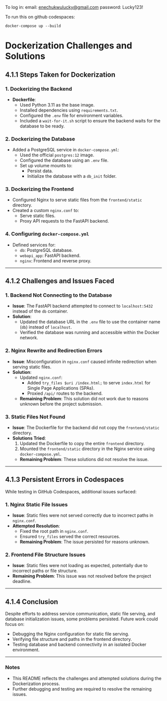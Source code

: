 To log in:
email: enechukwulucky@gmail.com
password: Lucky123!

To run this on github codespaces:
```
docker-compose up --build
```


# Dockerization Challenges and Solutions

## 4.1.1 Steps Taken for Dockerization

### 1. Dockerizing the Backend
- **Dockerfile**:
  - Used Python 3.11 as the base image.
  - Installed dependencies using `requirements.txt`.
  - Configured the `.env` file for environment variables.
  - Included a `wait-for-it.sh` script to ensure the backend waits for the database to be ready.

### 2. Dockerizing the Database
- Added a PostgreSQL service in `docker-compose.yml`:
  - Used the official `postgres:12` image.
  - Configured the database using an `.env` file.
  - Set up volume mounts to:
    - Persist data.
    - Initialize the database with a `db_init` folder.

### 3. Dockerizing the Frontend
- Configured Nginx to serve static files from the `frontend/static` directory.
- Created a custom `nginx.conf` to:
  - Serve static files.
  - Proxy API requests to the FastAPI backend.

### 4. Configuring `docker-compose.yml`
- Defined services for:
  - `db`: PostgreSQL database.
  - `webapi_app`: FastAPI backend.
  - `nginx`: Frontend and reverse proxy.

---

## 4.1.2 Challenges and Issues Faced

### 1. Backend Not Connecting to the Database
- **Issue**: The FastAPI backend attempted to connect to `localhost:5432` instead of the `db` container.
- **Solution**:
  - Updated the database URL in the `.env` file to use the container name (`db`) instead of `localhost`.
  - Verified the database was running and accessible within the Docker network.

### 2. Nginx Rewrite and Redirection Errors
- **Issue**: Misconfiguration in `nginx.conf` caused infinite redirection when serving static files.
- **Solution**:
  - Updated `nginx.conf`:
    - Added `try_files $uri /index.html;` to serve `index.html` for Single Page Applications (SPAs).
    - Proxied `/api/` routes to the backend.
  - **Remaining Problem**: This solution did not work due to reasons unknown before the project submission.

### 3. Static Files Not Found
- **Issue**: The Dockerfile for the backend did not copy the `frontend/static` directory.
- **Solutions Tried**:
  1. Updated the Dockerfile to copy the entire `frontend` directory.
  2. Mounted the `frontend/static` directory in the Nginx service using `docker-compose.yml`.
  - **Remaining Problem**: These solutions did not resolve the issue.

---

## 4.1.3 Persistent Errors in Codespaces
While testing in GitHub Codespaces, additional issues surfaced:

### 1. Nginx Static File Issues
- **Issue**: Static files were not served correctly due to incorrect paths in `nginx.conf`.
- **Attempted Resolution**:
  - Fixed the root path in `nginx.conf`.
  - Ensured `try_files` served the correct resources.
  - **Remaining Problem**: The issue persisted for reasons unknown.

### 2. Frontend File Structure Issues
- **Issue**: Static files were not loading as expected, potentially due to incorrect paths or file structure.
- **Remaining Problem**: This issue was not resolved before the project deadline.

---

## 4.1.4 Conclusion
Despite efforts to address service communication, static file serving, and database initialization issues, some problems persisted. Future work could focus on:

- Debugging the Nginx configuration for static file serving.
- Verifying file structure and paths in the frontend directory.
- Testing database and backend connectivity in an isolated Docker environment.

---

### Notes
- This README reflects the challenges and attempted solutions during the Dockerization process.
- Further debugging and testing are required to resolve the remaining issues.

